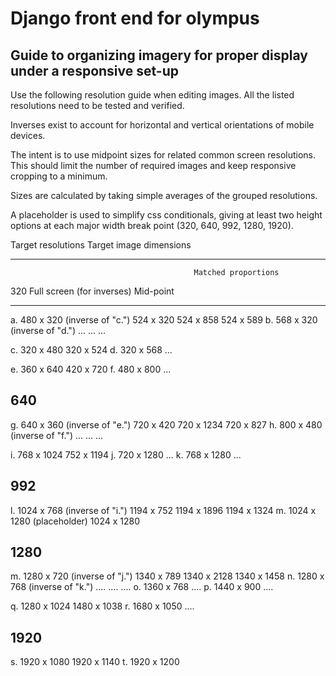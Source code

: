 # Django front end for olympus

## Guide to organizing imagery for proper display under a responsive set-up

Use the following resolution guide when editing images. All the listed resolutions need to be tested and verified.

Inverses exist to account for horizontal and vertical orientations of mobile devices.

The intent is to use midpoint sizes for related common screen resolutions. This should limit the number of required images and keep responsive cropping to a minimum.

Sizes are calculated by taking simple averages of the grouped resolutions.

A placeholder is used to simplify css conditionals, giving at least two height options at each major width break point (320, 640, 992, 1280, 1920).


Target resolutions              Target image dimensions
******************              ***********************

                                             Matched proportions
320                             Full screen  (for inverses)       Mid-point
---                             -----------  -------------------  ---------

a. 480 x 320 (inverse of "c.")  524 x 320    524 x 858            524 x 589
b. 568 x 320 (inverse of "d.")  ...          ...                  ...

c. 320 x 480                    320 x 524
d. 320 x 568                    ... 

e. 360 x 640                    420 x 720
f. 480 x 800                    ...     

640
---

g. 640 x 360 (inverse of "e.")  720 x 420    720 x 1234           720 x 827
h. 800 x 480 (inverse of "f.")  ...          ...                  ...

i. 768 x 1024                   752 x 1194
j. 720 x 1280                   ...
k. 768 x 1280                   ...

992
---

l. 1024 x 768 (inverse of "i.") 1194 x 752   1194 x 1896          1194 x 1324
m. 1024 x 1280 (placeholder)    1024 x 1280

1280
----

m. 1280 x 720 (inverse of "j.") 1340 x 789   1340 x 2128          1340 x 1458
n. 1280 x 768 (inverse of "k.") ....         ....                 ....
o. 1360 x 768                   ....
p. 1440 x 900                   ....

q. 1280 x 1024                  1480 x 1038
r. 1680 x 1050                  ....

1920
----

s. 1920 x 1080                  1920 x 1140
t. 1920 x 1200                   

